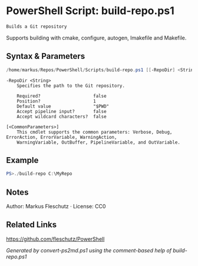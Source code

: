 # PowerShell Script: build-repo.ps1
```powershell
Builds a Git repository
```

Supports building with cmake, configure, autogen, Imakefile and Makefile.

## Syntax & Parameters
```powershell
/home/markus/Repos/PowerShell/Scripts/build-repo.ps1 [[-RepoDir] <String>] [<CommonParameters>]
```

```
-RepoDir <String>
    Specifies the path to the Git repository.
    
    Required?                    false
    Position?                    1
    Default value                "$PWD"
    Accept pipeline input?       false
    Accept wildcard characters?  false
```

```
[<CommonParameters>]
    This cmdlet supports the common parameters: Verbose, Debug, ErrorAction, ErrorVariable, WarningAction, 
    WarningVariable, OutBuffer, PipelineVariable, and OutVariable.
```

## Example
```powershell
PS>./build-repo C:\MyRepo
```


## Notes
Author: Markus Fleschutz · License: CC0

## Related Links
https://github.com/fleschutz/PowerShell

*Generated by convert-ps2md.ps1 using the comment-based help of build-repo.ps1*
